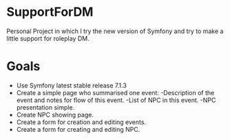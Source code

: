 # SupportForDM
Personal Project in which I try the new version of Symfony and try to make a little support for roleplay DM.

# Goals

* Use Symfony latest stable release 7.1.3
* Create a simple page who summarised one event:
  -Description of the event and notes for flow of this event.
  -List of NPC in this event.
  -NPC presentation simple.
* Create NPC showing page.
* Create a form for creation and editing events.
* Create a form for creating and editing NPC.

